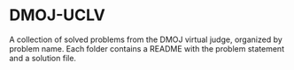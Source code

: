 # DMOJ-UCLV
A collection of solved problems from the DMOJ virtual judge, organized by problem name. Each folder contains a README with the problem statement and a solution file.
